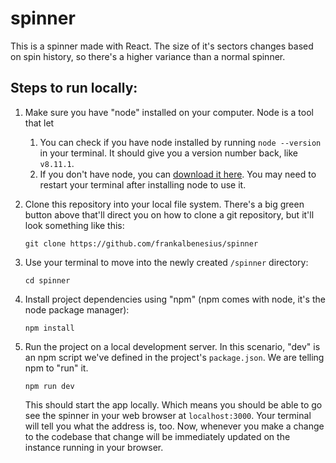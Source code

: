 # spinner

This is a spinner made with React. The size of it's sectors changes based on spin history, so there's a higher variance than a normal spinner.

## Steps to run locally:

1. Make sure you have "node" installed on your computer. Node is a tool that let
    1. You can check if you have node installed by running `node --version` in your terminal. It should give you a version number back, like `v8.11.1`.
    1. If you don't have node, you can [download it here](https://nodejs.org/en/). You may need to restart your terminal after installing node to use it.
1. Clone this repository into your local file system. There's a big green button above that'll direct you on how to clone a git repository, but it'll look something like this:
    
    `git clone https://github.com/frankalbenesius/spinner`
1. Use your terminal to move into the newly created `/spinner` directory:
    
    `cd spinner`
1. Install project dependencies using "npm" (npm comes with node, it's the node package manager):
    
    `npm install`
1. Run the project on a local development server. In this scenario, "dev" is an npm script we've defined in the project's `package.json`. We are telling npm to "run" it.
    
    `npm run dev`
    
    This should start the app locally. Which means you should be able to go see the spinner in your web browser at `localhost:3000`. Your terminal will tell you what the address is, too. Now, whenever you make a change to the codebase that change will be immediately updated on the instance running in your browser.
